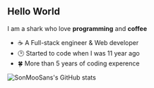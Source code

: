 ## Hello World
I am a shark who love **programming** and **coffee**

- ☕️ A Full-stack engineer & Web developer
- 🕑 Started to code when I was 11 year ago
- 🍀 More than 5 years of coding experence

![SonMooSans's GitHub stats](https://money-sonmoosans-stats.vercel.app/api?username=SonMooSans&theme=tokyonight)
